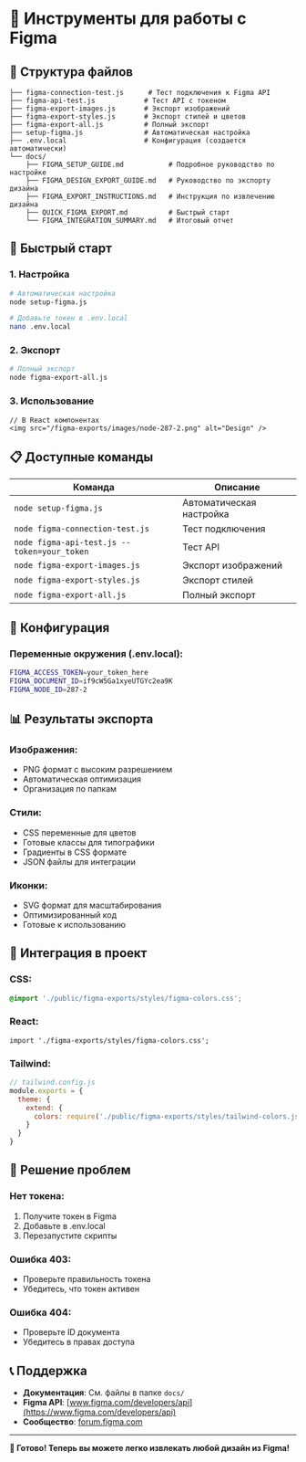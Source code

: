 # 🎨 Инструменты для работы с Figma

## 📁 Структура файлов

```
├── figma-connection-test.js      # Тест подключения к Figma API
├── figma-api-test.js            # Тест API с токеном
├── figma-export-images.js       # Экспорт изображений
├── figma-export-styles.js       # Экспорт стилей и цветов
├── figma-export-all.js          # Полный экспорт
├── setup-figma.js               # Автоматическая настройка
├── .env.local                   # Конфигурация (создается автоматически)
└── docs/
    ├── FIGMA_SETUP_GUIDE.md           # Подробное руководство по настройке
    ├── FIGMA_DESIGN_EXPORT_GUIDE.md   # Руководство по экспорту дизайна
    ├── FIGMA_EXPORT_INSTRUCTIONS.md   # Инструкция по извлечению дизайна
    ├── QUICK_FIGMA_EXPORT.md          # Быстрый старт
    └── FIGMA_INTEGRATION_SUMMARY.md   # Итоговый отчет
```

## 🚀 Быстрый старт

### 1. Настройка
```bash
# Автоматическая настройка
node setup-figma.js

# Добавьте токен в .env.local
nano .env.local
```

### 2. Экспорт
```bash
# Полный экспорт
node figma-export-all.js
```

### 3. Использование
```tsx
// В React компонентах
<img src="/figma-exports/images/node-287-2.png" alt="Design" />
```

## 📋 Доступные команды

| Команда | Описание |
|---------|----------|
| `node setup-figma.js` | Автоматическая настройка |
| `node figma-connection-test.js` | Тест подключения |
| `node figma-api-test.js --token=your_token` | Тест API |
| `node figma-export-images.js` | Экспорт изображений |
| `node figma-export-styles.js` | Экспорт стилей |
| `node figma-export-all.js` | Полный экспорт |

## 🔧 Конфигурация

### Переменные окружения (.env.local):
```bash
FIGMA_ACCESS_TOKEN=your_token_here
FIGMA_DOCUMENT_ID=if9cW5Ga1xyeUTGYc2ea9K
FIGMA_NODE_ID=287-2
```

## 📊 Результаты экспорта

### Изображения:
- PNG формат с высоким разрешением
- Автоматическая оптимизация
- Организация по папкам

### Стили:
- CSS переменные для цветов
- Готовые классы для типографики
- Градиенты в CSS формате
- JSON файлы для интеграции

### Иконки:
- SVG формат для масштабирования
- Оптимизированный код
- Готовые к использованию

## 🎯 Интеграция в проект

### CSS:
```css
@import './public/figma-exports/styles/figma-colors.css';
```

### React:
```tsx
import './figma-exports/styles/figma-colors.css';
```

### Tailwind:
```js
// tailwind.config.js
module.exports = {
  theme: {
    extend: {
      colors: require('./public/figma-exports/styles/tailwind-colors.js').colors
    }
  }
}
```

## 🚨 Решение проблем

### Нет токена:
1. Получите токен в Figma
2. Добавьте в .env.local
3. Перезапустите скрипты

### Ошибка 403:
- Проверьте правильность токена
- Убедитесь, что токен активен

### Ошибка 404:
- Проверьте ID документа
- Убедитесь в правах доступа

## 📞 Поддержка

- **Документация**: См. файлы в папке `docs/`
- **Figma API**: [www.figma.com/developers/api](https://www.figma.com/developers/api)
- **Сообщество**: [forum.figma.com](https://forum.figma.com)

---

**🎉 Готово! Теперь вы можете легко извлекать любой дизайн из Figma!**







